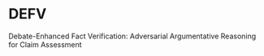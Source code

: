 # DEFV
Debate-Enhanced Fact Verification:  Adversarial Argumentative Reasoning for Claim Assessment

